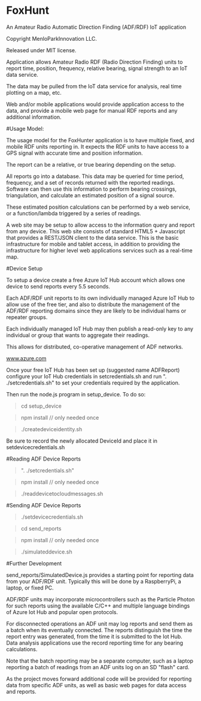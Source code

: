 
# FoxHunt
An Amateur Radio Automatic Direction Finding (ADF/RDF) IoT application

Copyright MenloParkInnovation LLC.

Released under MIT license.

Application allows Amateur Radio RDF (Radio Direction Finding) units
to report time, position, frequency, relative bearing, signal strength
to an IoT data service.

The data may be pulled from the IoT data service for analysis, real time plotting
on a map, etc.

Web and/or mobile applications would provide application access to the data, and
provide a mobile web page for manual RDF reports and any additional information.

#Usage Model:

The usage model for the FoxHunter application is to have multiple fixed,
and mobile RDF units reporting in. It expects the RDF units to have
access to a GPS signal with accurate time and position information.

The report can be a relative, or true bearing depending on the setup.

All reports go into a database. This data may be queried for time
period, frequency, and a set of records returned with the reported
readings. Software can then use this information to perform bearing
crossings, triangulation, and calculate an estimated position of
a signal source.

These estimated position calculations can be performed by a web
service, or a function/lambda triggered by a series of readings.

A web site may be setup to allow access to the information query
and report from any device. This web site consists of standard
HTML5 + Javascript that provides a REST/JSON client to the data
service. This is the basic infrastructure for mobile and tablet
access, in addition to providing the infrastructure for higher
level web applications services such as a real-time map.

#Device Setup

To setup a device create a free Azure IoT Hub account which allows one device
to send reports every 5.5 seconds.

Each ADF/RDF unit reports to its own individually managed Azure IoT Hub to
allow use of the free tier, and also to distribute the management of
the ADF/RDF reporting domains since they are likely to be individual
hams or repeater groups.

Each individually managed IoT Hub may then publish a read-only key
to any individual or group that wants to aggregate their readings.

This allows for distributed, co-operative management of ADF networks.

www.azure.com

Once your free IoT Hub has been set up (suggested name ADFReport)
configure your IoT Hub credentials in setcredentials.sh and run
". ./setcredentials.sh" to set your credentials required by the application.

Then run the node.js program in setup_device. To do so:

> cd setup_device

> npm install     // only needed once

>./createdeviceidentity.sh

Be sure to record the newly allocated DeviceId and place it in setdevicecredentials.sh

#Reading ADF Device Reports

> ". ./setcredentials.sh"

> npm install     // only needed once

> ./readdevicetocloudmessages.sh

#Sending ADF Device Reports

> ./setdevicecredentials.sh

> cd send_reports

> npm install  // only needed once

> ./simulateddevice.sh

#Further Development

send_reports/SimulatedDevice.js provides a starting point for reporting data from your
ADF/RDF unit. Typically this will be done by a RaspberryPi, a laptop, or fixed PC.

ADF/RDF units may incorporate microcontrollers such as the Particle Photon for such
reports using the available C/C++ and multiple language bindings of Azure Iot Hub
and popular open protocols.

For disconnected operations an ADF unit may log reports and send them as a batch
when its eventually connected. The reports distinguish the time the report entry was
generated, from the time it is submitted to the Iot Hub. Data analysis applications use
the record reporting time for any bearing calculations.

Note that the batch reporting may be a separate computer, such as a laptop reporting
a batch of readings from an ADF units log on an SD "flash" card.

As the project moves forward additional code will be provided for reporting data
from specific ADF units, as well as basic web pages for data access and reports.

